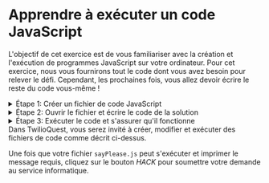 # Apprendre à exécuter un code JavaScript

L'objectif de cet exercice est de vous familiariser avec la création et l'exécution de programmes JavaScript sur votre ordinateur. Pour cet exercice, nous vous fournirons tout le code dont vous avez besoin pour relever le défi. Cependant, les prochaines fois, vous allez devoir écrire le reste du code vous-même&nbsp;!

<details>
<summary>Étape 1: Créer un fichier de code JavaScript</summary>
Vous devez d'abord créer un nouveau fichier sur votre ordinateur, appelé `sayPlease.js` dans le dossier que vous avez créé en tant qu'espace de travail TwilioQuest. Pour rappel, ce dossier se trouve ici&nbsp;:

`<%= env.TQ_JAVASCRIPT_WORKSPACE_PATH.value %>`

L'**extension de fichier** (la partie `.js`) indique le type de fichier que vous créez. Les fichiers audio peuvent avoir une extension `.mp3`. Un document Microsoft Word peut avoir une extension `.docx`. Les fichiers JavaScript ont (généralement) une extension `.js`.

Nous vous conseillons de créer ces fichiers à l'aide de l'interface de terminal, car vous aurez à l'utiliser plus tard pour exécuter votre code JavaScript.

Pour créer le fichier sous Mac ou Linux, utilisez les commandes suivantes dans l'application de terminal&nbsp;:

```bash
cd "<%= env.TQ_JAVASCRIPT_WORKSPACE_PATH.value %>"
touch sayPlease.js
```

Dans PowerShell sur Windows, utilisez les commandes suivantes&nbsp;:

```bash
cd "<%= env.TQ_JAVASCRIPT_WORKSPACE_PATH.value %>"
New-Item sayPlease.js
```

</details>
<details>
<summary>Étape 2: Ouvrir le fichier et écrire le code de la solution</summary>
Après avoir créé votre fichier JavaScript, vous devez y insérer du code&nbsp;! De la même manière que vous utilisez Photoshop pour ouvrir et modifier un fichier d'image, vous aurez besoin d'un programme installé sur votre ordinateur pour modifier les fichiers de code. Dans le domaine de la programmation, ces outils sont appelés **environnements de développement intégré** (IDE) ou **éditeurs de texte**.

Si vous n'avez pas installé l'un de ces programmes, nous vous recommandons d'essayer [Visual Studio Code](https://code.visualstudio.com/). VS Code est un éditeur de texte de programmation relativement simple, mais doté de nombreuses fonctionnalités prêtes à l'emploi et capable de faire des choses très complexes et puissantes une fois que vous l'avez pris en main.

Ouvrez le fichier `sayPlease.js` à l'aide de VS Code ou de l'éditeur de texte de votre choix. Au départ, le fichier sera probablement vide.

Pour ce défi, nous vous fournissons l'ensemble du code dont vous aurez besoin. Prenez le code ci-dessous et copiez-le dans le fichier. Ne vous inquiétez pas si vous ne comprenez pas encore de quoi il s'agit. Dans un instant, vous verrez qu'il utilise une fonction JavaScript intégrée appelée `console.log` pour imprimer une ligne de texte dans la fenêtre du terminal&nbsp;:

```js
console.log('Glen, will you please open the barrier?');
```

Une fois que vous avez ajouté ce code au fichier, assurez-vous d'**enregistrer les modifications que vous avez apportées**&nbsp;! Vous êtes maintenant prêt à exécuter le code et à voir ce qu'il fait.

</details>
<details>
<summary>Étape 3: Exécuter le code et s'assurer qu'il fonctionne</summary>
Nous allons maintenant utiliser Runtime Node.js que vous avez installé pour exécuter le code dans `sayPlease.js`. En général, vous utiliserez l'application d'invite de commande de votre ordinateur à cet effet (Terminal.app sur Mac ou PowerShell sur Windows).

Ouvrez votre application Terminal et entrez la commande suivante pour vous assurer que votre «&nbsp;répertoire de travail actuel&nbsp;» correspond bien au dossier dans lequel vous avez créé `sayPlease.js`.

```bash
cd "<%= env.TQ_JAVASCRIPT_WORKSPACE_PATH.value %>"
```

Ensuite, utilisez la commande `node` pour exécuter votre code JavaScript&nbsp;:

```bash
node sayPlease.js
```

Après avoir exécuté la commande ci-dessus, vous devriez voir la requête polie que vous destinez à Glen imprimée sur la console.

</details>
Dans TwilioQuest, vous serez invité à créer, modifier et exécuter des fichiers de code comme décrit ci-dessus.

Une fois que votre fichier `sayPlease.js` peut s'exécuter et imprimer le message requis, cliquez sur le bouton *HACK* pour soumettre votre demande au service informatique.
